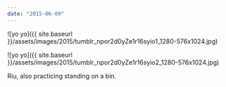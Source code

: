 ```yaml
---
date: "2015-06-09"
---
```


![yo yo]({{ site.baseurl }}/assets/images/2015/tumblr_npor2d0yZe1r16syio1_1280-576x1024.jpg)

![yo yo]({{ site.baseurl }}/assets/images/2015/tumblr_npor2d0yZe1r16syio2_1280-576x1024.jpg)

Riu, also practicing standing on a bin.
